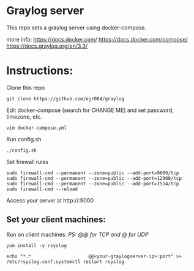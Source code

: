 # Graylog server

This repo sets a graylog server using docker-compose.

more info:
https://docs.docker.com/
https://docs.docker.com/compose/
https://docs.graylog.org/en/3.3/

# Instructions:

Clone this repo

```
git clone https://github.com/ejr004/graylog
```

Edit docker-compose (search for CHANGE ME) and set password, timezone, etc.
```
vim docker-compose.yml
```

Run config.sh

```
./config.sh
```

Set firewall rules
```
sudo firewall-cmd --permanent --zone=public --add-port=9000/tcp
sudo firewall-cmd --permanent --zone=public --add-port=12900/tcp
sudo firewall-cmd --permanent --zone=public --add-port=1514/tcp
sudo firewall-cmd --reload
````

Access your server at http://<your-serverip>:9000

## Set your client machines:

Run on client machines:
_PS: @@ for TCP and @ for UDP_
```
yum install -y rsyslog

echo "*.*                     @@<your-graylogserver-ip>:port" >> /etc/rsyslog.conf;systemctl restart rsyslog
```

